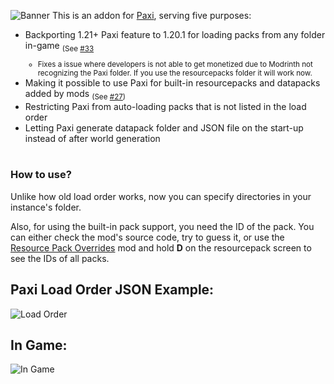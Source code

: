 ![Banner](https://cdn.modrinth.com/data/cached_images/2f9d941f468424ce186a9fe1f5d2a771046ef238.png)
This is an addon for [Paxi](https://modrinth.com/mod/paxi), serving five purposes:
- Backporting 1.21+ Paxi feature to 1.20.1 for loading packs from any folder in-game <sub>(See [#33](https://github.com/YUNG-GANG/Paxi/issues/33)
  - Fixes a issue where developers is not able to get monetized due to Modrinth not recognizing the Paxi folder. If you use the resourcepacks folder it will work now.</sub>
- Making it possible to use Paxi for built-in resourcepacks and datapacks added by mods <sub>(See [#27](https://github.com/YUNG-GANG/Paxi/issues/27))</sub>
- Restricting Paxi from auto-loading packs that is not listed in the load order
- Letting Paxi generate datapack folder and JSON file on the start-up instead of after world generation

#

### How to use?  
Unlike how old load order works, now you can specify directories in your instance's folder.  

Also, for using the built-in pack support, you need the ID of the pack. You can either check the mod's source code, try to guess it, or use the [Resource Pack Overrides](https://modrinth.com/mod/resource-pack-overrides) mod and hold **D** on the resourcepack screen to see the IDs of all packs.
## Paxi Load Order JSON Example:  
![Load Order](https://cdn.modrinth.com/data/cached_images/72011dd3b154f817cc47ece45de87295338e6365.png)
## In Game:    
![In Game](https://cdn.modrinth.com/data/cached_images/e5fc65d19f82bcab34e0663832a9fcab3ecbc967.png)
